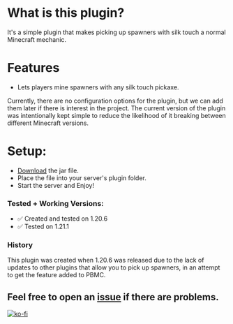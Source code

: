 # What is this plugin?
It's a simple plugin that makes picking up spawners with silk touch a normal Minecraft mechanic.

# Features
- Lets players mine spawners with any silk touch pickaxe.

Currently, there are no configuration options for the plugin, but we can add them later if there is interest in the project. The current version of the plugin was intentionally kept simple to reduce the likelihood of it breaking between different Minecraft versions.

# Setup:
- [Download](https://modrinth.com/plugin/pickup-spawners) the jar file.
- Place the file into your server's plugin folder.
- Start the server and Enjoy!

### Tested + Working Versions:
  - ✅ Created and tested on 1.20.6
  - ✅ Tested on 1.21.1

### History
This plugin was created when 1.20.6 was released due to the lack of updates to other plugins that allow you to pick up spawners, in an attempt to get the feature added to PBMC.

## Feel free to open an [issue](https://github.com/TrueDarkLord/Pickup-Spawners/issues) if there are problems.
[![ko-fi](https://ko-fi.com/img/githubbutton_sm.svg)](https://ko-fi.com/O4O0OI3A2)

